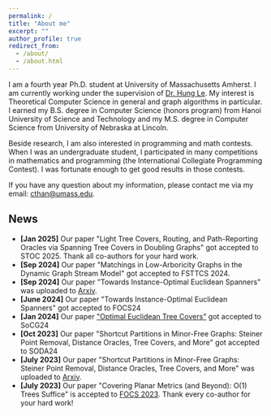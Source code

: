 ```yaml
---
permalink: /
title: "About me"
excerpt: ""
author_profile: true
redirect_from: 
  - /about/
  - /about.html
---
```


I am a fourth year Ph.D. student at University of Massachusetts Amherst. I am currently working under the supervision of [Dr. Hung Le](https://hunglvosu.github.io). My interest is Theoretical Computer Science in general and graph algorithms in particular. I earned my B.S. degree in Computer Science (honors program) from Hanoi University of Science and Technology and my M.S. degree in Computer Science from University of Nebraska at Lincoln.

Beside research, I am also interested in programming and math contests. When I was an undergraduate student, I participated in many competitions in mathematics and programming (the International Collegiate Programming Contest). I was fortunate enough to get good results in those contests.

If you have any question about my information, please contact me via my email: [cthan@umass.edu](cthan@umass.edu).

## News
- **[Jan 2025]** Our paper "Light Tree Covers, Routing, and Path-Reporting Oracles via  Spanning Tree Covers in Doubling Graphs" got accepted to STOC 2025. Thank all co-authors for your hard work.
- **[Sep 2024]** Our paper "Matchings in Low-Arboricity Graphs in the Dynamic Graph Stream Model" got accepted to FSTTCS 2024.
- **[Sep 2024]** Our paper "Towards Instance-Optimal Euclidean Spanners" was uploaded to [Arxiv](https://arxiv.org/pdf/2409.08227).
- **[June 2024]** Our paper "Towards Instance-Optimal Euclidean Spanners" got accepted to FOCS24
- **[Jan 2024]** Our paper ["Optimal Euclidean Tree Covers"](https://arxiv.org/pdf/2403.17754) got accepted to SoCG24
- **[Oct 2023]** Our paper "Shortcut Partitions in Minor-Free Graphs: Steiner Point Removal, Distance Oracles, Tree Covers, and More" got accepted to SODA24
- **[July 2023]** Our paper "Shortcut Partitions in Minor-Free Graphs: Steiner Point Removal, Distance Oracles, Tree Covers, and More" was uploaded to [Arxiv](https://arxiv.org/pdf/2308.00555.pdf).
- **[July 2023]** Our paper "Covering Planar Metrics (and Beyond): O(1) Trees Suffice" is accepted to [FOCS 2023](https://focs.computer.org/2023/). Thank every co-author for your hard work!
<!-- **[July 2023]** Our paper "Optimal Fault-Tolerant Spanners in Euclidean and Doubling Metrics: Breaking the $\Omega (\log n) $ Lightness Barrier" is accepted to [FOCS 2023](https://focs.computer.org/2023/). Thank [Hung Le](https://hunglvosu.github.io) and [Shay Solomon](https://sites.google.com/site/soloshay/home?authuser=0) for your great mentorship.->
<!-- **[June 2023]** Our manuscript "Resolving the Steiner Point Removal Problem in Planar Graphs via Shortcut Partitions" was uploaded to [Arxiv](https://arxiv.org/pdf/2306.06235.pdf). -->
<!-- **[May 2023]** I will intern at Google Research as a Student Researcher in Summer 2023. -->
<!-- **[Mar 2023]** Our paper "Greedy Spanners in Euclidean Spaces Admit Sublinear Separators" is accepted to [TALG](https://dl.acm.org/journal/talg). -->
<!-- **[Aug 2022]** I will visit Tel Aviv-University in a research exchange. -->
<!-- **[Oct 2021]** Our paper "Greedy Spanners in Euclidean Spaces Admit Sublinear Separators" is accepted to [SODA 2022](https://www.siam.org/conferences/cm/conference/soda22).  -->
